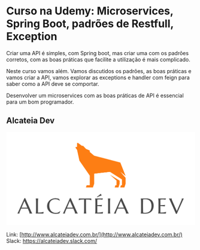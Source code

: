 # Curso na Udemy: Microservices, Spring Boot, padrões de Restfull, Exception

Criar uma API é simples, com Spring boot, mas criar uma com os padrões corretos, com as boas práticas que facilite a utilização é mais complicado.

Neste curso vamos além. Vamos discutidos os padrões, as boas práticas e vamos criar a API, vamos explorar as exceptions e handler com feign para saber como a API deve se comportar.

Desenvolver um microservices com as boas práticas de API é essencial para um bom programador.

## Alcateia Dev

<img src="Transparente.png">

Link: [http://www.alcateiadev.com.br/](http://www.alcateiadev.com.br/) <br>
Slack: https://alcateiadev.slack.com/

